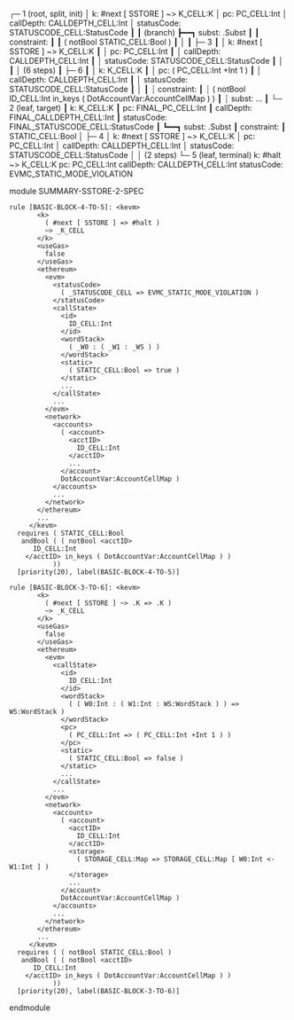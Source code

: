 
┌─ 1 (root, split, init)
│   k: #next [ SSTORE ] ~> K_CELL:K
│   pc: PC_CELL:Int
│   callDepth: CALLDEPTH_CELL:Int
│   statusCode: STATUSCODE_CELL:StatusCode
┃
┃ (branch)
┣━━┓ subst: .Subst
┃  ┃ constraint:
┃  ┃     ( notBool STATIC_CELL:Bool )
┃  │
┃  ├─ 3
┃  │   k: #next [ SSTORE ] ~> K_CELL:K
┃  │   pc: PC_CELL:Int
┃  │   callDepth: CALLDEPTH_CELL:Int
┃  │   statusCode: STATUSCODE_CELL:StatusCode
┃  │
┃  │  (6 steps)
┃  ├─ 6
┃  │   k: K_CELL:K
┃  │   pc: ( PC_CELL:Int +Int 1 )
┃  │   callDepth: CALLDEPTH_CELL:Int
┃  │   statusCode: STATUSCODE_CELL:StatusCode
┃  │
┃  ┊  constraint:
┃  ┊      ( notBool <acctID>
  ID_CELL:Int
</acctID> in_keys ( DotAccountVar:AccountCellMap ) )
┃  ┊  subst: ...
┃  └─ 2 (leaf, target)
┃      k: K_CELL:K
┃      pc: FINAL_PC_CELL:Int
┃      callDepth: FINAL_CALLDEPTH_CELL:Int
┃      statusCode: FINAL_STATUSCODE_CELL:StatusCode
┃
┗━━┓ subst: .Subst
   ┃ constraint:
   ┃     STATIC_CELL:Bool
   │
   ├─ 4
   │   k: #next [ SSTORE ] ~> K_CELL:K
   │   pc: PC_CELL:Int
   │   callDepth: CALLDEPTH_CELL:Int
   │   statusCode: STATUSCODE_CELL:StatusCode
   │
   │  (2 steps)
   └─ 5 (leaf, terminal)
       k: #halt ~> K_CELL:K
       pc: PC_CELL:Int
       callDepth: CALLDEPTH_CELL:Int
       statusCode: EVMC_STATIC_MODE_VIOLATION




module SUMMARY-SSTORE-2-SPEC
    
    
    rule [BASIC-BLOCK-4-TO-5]: <kevm>
           <k>
             ( #next [ SSTORE ] => #halt )
             ~> _K_CELL
           </k>
           <useGas>
             false
           </useGas>
           <ethereum>
             <evm>
               <statusCode>
                 ( _STATUSCODE_CELL => EVMC_STATIC_MODE_VIOLATION )
               </statusCode>
               <callState>
                 <id>
                   ID_CELL:Int
                 </id>
                 <wordStack>
                   ( _W0 : ( _W1 : _WS ) )
                 </wordStack>
                 <static>
                   ( STATIC_CELL:Bool => true )
                 </static>
                 ...
               </callState>
               ...
             </evm>
             <network>
               <accounts>
                 ( <account>
                   <acctID>
                     ID_CELL:Int
                   </acctID>
                   ...
                 </account>
                 DotAccountVar:AccountCellMap )
               </accounts>
               ...
             </network>
           </ethereum>
           ...
         </kevm>
      requires ( STATIC_CELL:Bool
       andBool ( ( notBool <acctID>
          ID_CELL:Int
        </acctID> in_keys ( DotAccountVar:AccountCellMap ) )
               ))
      [priority(20), label(BASIC-BLOCK-4-TO-5)]
    
    rule [BASIC-BLOCK-3-TO-6]: <kevm>
           <k>
             ( #next [ SSTORE ] ~> .K => .K )
             ~> _K_CELL
           </k>
           <useGas>
             false
           </useGas>
           <ethereum>
             <evm>
               <callState>
                 <id>
                   ID_CELL:Int
                 </id>
                 <wordStack>
                   ( ( W0:Int : ( W1:Int : WS:WordStack ) ) => WS:WordStack )
                 </wordStack>
                 <pc>
                   ( PC_CELL:Int => ( PC_CELL:Int +Int 1 ) )
                 </pc>
                 <static>
                   ( STATIC_CELL:Bool => false )
                 </static>
                 ...
               </callState>
               ...
             </evm>
             <network>
               <accounts>
                 ( <account>
                   <acctID>
                     ID_CELL:Int
                   </acctID>
                   <storage>
                     ( STORAGE_CELL:Map => STORAGE_CELL:Map [ W0:Int <- W1:Int ] )
                   </storage>
                   ...
                 </account>
                 DotAccountVar:AccountCellMap )
               </accounts>
               ...
             </network>
           </ethereum>
           ...
         </kevm>
      requires ( ( notBool STATIC_CELL:Bool )
       andBool ( ( notBool <acctID>
          ID_CELL:Int
        </acctID> in_keys ( DotAccountVar:AccountCellMap ) )
               ))
      [priority(20), label(BASIC-BLOCK-3-TO-6)]

endmodule
